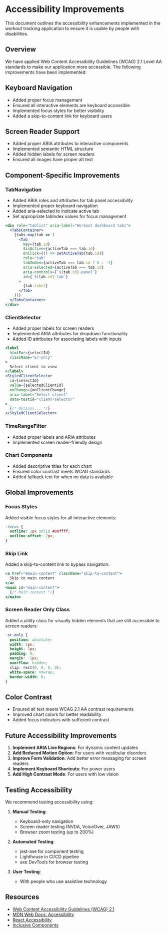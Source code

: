 # Accessibility Improvements

This document outlines the accessibility enhancements implemented in the workout tracking application to ensure it is usable by people with disabilities.

## Overview

We have applied Web Content Accessibility Guidelines (WCAG) 2.1 Level AA standards to make our application more accessible. The following improvements have been implemented:

## Keyboard Navigation

- Added proper focus management
- Ensured all interactive elements are keyboard accessible
- Implemented focus styles for better visibility
- Added a skip-to-content link for keyboard users

## Screen Reader Support

- Added proper ARIA attributes to interactive components
- Implemented semantic HTML structure
- Added hidden labels for screen readers
- Ensured all images have proper alt text

## Component-Specific Improvements

### TabNavigation

- Added ARIA roles and attributes for tab panel accessibility
- Implemented proper keyboard navigation
- Added aria-selected to indicate active tab
- Set appropriate tabIndex values for focus management

```jsx
<div role="tablist" aria-label="Workout dashboard tabs">
  <TabsContainer>
    {tabs.map(tab => (
      <Tab
        key={tab.id}
        $isActive={activeTab === tab.id}
        onClick={() => setActiveTab(tab.id)}
        role="tab"
        tabIndex={activeTab === tab.id ? 0 : -1}
        aria-selected={activeTab === tab.id}
        aria-controls={`${tab.id}-panel`}
        id={`${tab.id}-tab`}
      >
        {tab.label}
      </Tab>
    ))}
  </TabsContainer>
</div>
```

### ClientSelector

- Added proper labels for screen readers
- Implemented ARIA attributes for dropdown functionality
- Added ID attributes for associating labels with inputs

```jsx
<label 
  htmlFor={selectId} 
  className="sr-only"
>
  Select client to view
</label>
<StyledClientSelector
  id={selectId}
  value={selectedClientId}
  onChange={onClientChange}
  aria-label="Select client"
  data-testid="client-selector"
>
  {/* Options... */}
</StyledClientSelector>
```

### TimeRangeFilter

- Added proper labels and ARIA attributes
- Implemented screen reader-friendly design

### Chart Components

- Added descriptive titles for each chart
- Ensured color contrast meets WCAG standards
- Added fallback text for when no data is available

## Global Improvements

### Focus Styles

Added visible focus styles for all interactive elements:

```css
:focus {
  outline: 2px solid #00ffff;
  outline-offset: 2px;
}
```

### Skip Link

Added a skip-to-content link to bypass navigation:

```jsx
<a href="#main-content" className="skip-to-content">
  Skip to main content
</a>
<main id="main-content">
  {/* Main content */}
</main>
```

### Screen Reader Only Class

Added a utility class for visually hidden elements that are still accessible to screen readers:

```css
.sr-only {
  position: absolute;
  width: 1px;
  height: 1px;
  padding: 0;
  margin: -1px;
  overflow: hidden;
  clip: rect(0, 0, 0, 0);
  white-space: nowrap;
  border-width: 0;
}
```

## Color Contrast

- Ensured all text meets WCAG 2.1 AA contrast requirements
- Improved chart colors for better readability
- Added focus indicators with sufficient contrast

## Future Accessibility Improvements

1. **Implement ARIA Live Regions**: For dynamic content updates
2. **Add Reduced Motion Option**: For users with vestibular disorders
3. **Improve Form Validation**: Add better error messaging for screen readers
4. **Implement Keyboard Shortcuts**: For power users
5. **Add High Contrast Mode**: For users with low vision

## Testing Accessibility

We recommend testing accessibility using:

1. **Manual Testing**:
   - Keyboard-only navigation
   - Screen reader testing (NVDA, VoiceOver, JAWS)
   - Browser zoom testing (up to 200%)

2. **Automated Testing**:
   - jest-axe for component testing
   - Lighthouse in CI/CD pipeline
   - axe DevTools for browser testing

3. **User Testing**:
   - With people who use assistive technology

## Resources

- [Web Content Accessibility Guidelines (WCAG) 2.1](https://www.w3.org/TR/WCAG21/)
- [MDN Web Docs: Accessibility](https://developer.mozilla.org/en-US/docs/Web/Accessibility)
- [React Accessibility](https://reactjs.org/docs/accessibility.html)
- [Inclusive Components](https://inclusive-components.design/)
